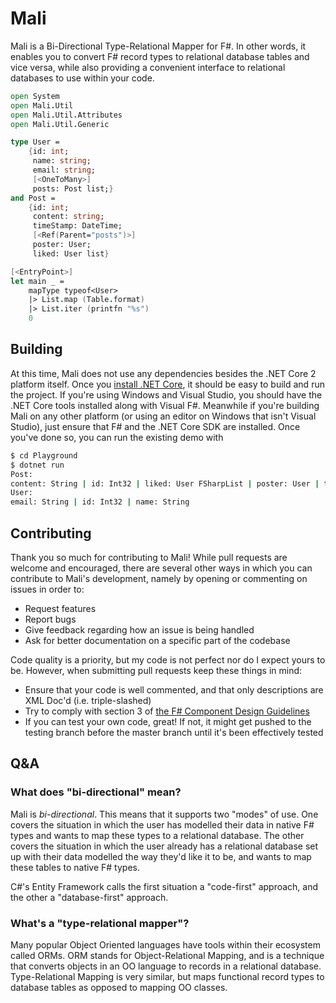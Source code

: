 # Mali

Mali is a  Bi-Directional Type-Relational Mapper for F#. In other words, it enables you to convert F# record types
to relational database tables and vice versa, while also providing a convenient interface to relational
databases to use within your code.

```fsharp
open System
open Mali.Util
open Mali.Util.Attributes
open Mali.Util.Generic

type User =
    {id: int;
     name: string;
     email: string;
     [<OneToMany>]
     posts: Post list;}
and Post =
    {id: int;
     content: string;
     timeStamp: DateTime;
     [<Ref(Parent="posts")>]
     poster: User;
     liked: User list}

[<EntryPoint>]
let main _ =
    mapType typeof<User>
    |> List.map (Table.format)
    |> List.iter (printfn "%s")
    0
```

## Building

At this time, Mali does not use any dependencies besides the .NET Core 2 platform itself.
Once you [install .NET Core](https://www.microsoft.com/net/download), it should be easy to build and run the project. If you're using
Windows and Visual Studio, you should have the .NET Core tools installed along with Visual F#. Meanwhile if you're building Mali on any other platform
(or using an editor on Windows that isn't Visual Studio), just ensure that F# and the .NET Core SDK are installed. Once you've done so, you can run the existing demo with

```bash
$ cd Playground
$ dotnet run
Post:
content: String | id: Int32 | liked: User FSharpList | poster: User | timeStamp: DateTime
User:
email: String | id: Int32 | name: String
```

## Contributing

Thank you so much for contributing to Mali! While pull requests are welcome and encouraged, there are several other ways in which
you can contribute to Mali's development, namely by opening or commenting on issues in order to:

* Request features
* Report bugs
* Give feedback regarding how an issue is being handled
* Ask for better documentation on a specific part of the codebase

Code quality is a priority, but my code is not perfect nor do I expect yours to be. However, when submitting pull requests keep these things in mind:

* Ensure that your code is well commented, and that only descriptions are XML Doc'd (i.e. triple-slashed)
* Try to comply with section 3 of [the F# Component Design Guidelines](http://fsharp.org/specs/component-design-guidelines/#3-guidelines-for-f-facing-libraries)
* If you can test your own code, great! If not, it might get pushed to the testing branch before the master branch until it's been effectively tested

## Q&A

### What does "bi-directional" mean?

Mali is _bi-directional_. This means that it supports two "modes" of use. One covers the situation in which the user has modelled their data in native F# types and wants to map these types to a relational database. The other covers the situation in which the user already has a relational database set up with their data modelled the way they'd like it to be, and wants to map these tables to native F# types.

C#'s Entity Framework calls the first situation a "code-first" approach, and the other a "database-first" approach.

### What's a "type-relational mapper"?

Many popular Object Oriented languages have tools within their ecosystem called ORMs. ORM stands for Object-Relational Mapping, and is a technique that converts objects in an OO language to records in a relational database. Type-Relational Mapping is very similar, but maps functional record types to database tables as opposed to mapping OO classes.
